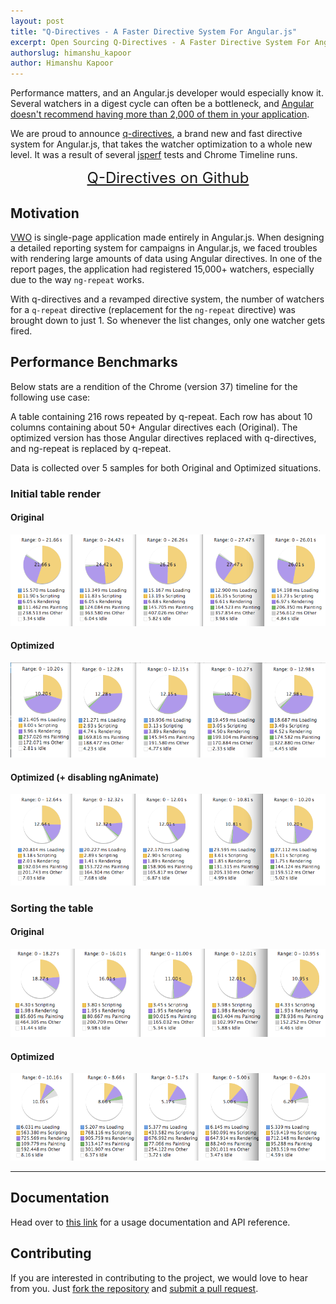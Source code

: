```yaml
---
layout: post
title: "Q-Directives - A Faster Directive System For Angular.js"
excerpt: Open Sourcing Q-Directives - A Faster Directive System For Angular.js
authorslug: himanshu_kapoor
author: Himanshu Kapoor
---
```


Performance matters, and an Angular.js developer would especially know it. Several watchers in a digest cycle can often be a bottleneck, and [Angular doesn't recommend having more than 2,000 of them in your application](http://stackoverflow.com/questions/9682092/databinding-in-angularjs).

We are proud to announce [q-directives](/q-directives/), a brand new and fast directive system for Angular.js, that takes the watcher optimization to a whole new level. It was a result of several [jsperf](jsperf.com) tests and Chrome Timeline runs.

<div style="text-align: center;">
	<a href="https://github.com/wingify/q-directives" style="padding: 20px 40px; font-size: 24px;" class="btn btn-primary">Q-Directives on Github</a>
</div>

## Motivation

[VWO](https://vwo.com) is single-page application made entirely in Angular.js. When designing a detailed reporting system for campaigns in Angular.js, we faced troubles with rendering large amounts of data using Angular directives. In one of the report pages, the application had registered 15,000+ watchers, especially due to the way `ng-repeat` works.

With q-directives and a revamped directive system, the number of watchers for a `q-repeat` directive (replacement for the `ng-repeat` directive) was brought down to just 1. So whenever the list changes, only one watcher gets fired.

## Performance Benchmarks

Below stats are a rendition of the Chrome (version 37) timeline for the following use case:

A table containing 216 rows repeated by q-repeat. Each row has about 10 columns containing about 50+ Angular directives each (Original). The optimized version has those Angular directives replaced with q-directives, and ng-repeat is replaced by q-repeat.

Data is collected over 5 samples for both Original and Optimized situations.

### Initial table render

#### Original

<a href="images/2015/05/1.png" target="_blank">![graph](images/2015/05/1.png)</a>

#### Optimized

<a href="images/2015/05/2.png" target="_blank">![graph](images/2015/05/2.png)</a>

#### Optimized (+ disabling ngAnimate)

<a href="images/2015/05/3.png" target="_blank">![graph](images/2015/05/3.png)</a>

### Sorting the table

#### Original

<a href="images/2015/05/4.png" target="_blank">![graph](images/2015/05/4.png)</a>

#### Optimized

<a href="images/2015/05/5.png" target="_blank">![graph](images/2015/05/5.png)</a>

<hr>

## Documentation

Head over to [this link](/q-directives/) for a usage documentation and API reference.

## Contributing

If you are interested in contributing to the project, we would love to hear from you. Just [fork the repository](https://github.com/wingify/q-directives/fork) and [submit a pull request](https://github.com/wingify/q-directives/pulls).
